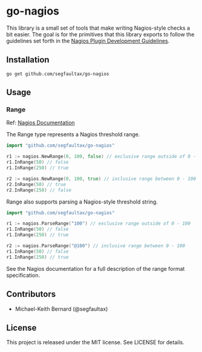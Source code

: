 # go-nagios

This library is a small set of tools that make writing Nagios-style checks a bit
easier. The goal is for the primitives that this library exports to follow the
guidelines set forth in the [Nagios Plugin Development
Guidelines](https://nagios-plugins.org/doc/guidelines.html).

## Installation

`go get github.com/segfaultax/go-nagios`

## Usage

### Range

Ref: [Nagios Documentation](https://nagios-plugins.org/doc/guidelines.html#THRESHOLDFORMAT)

The Range type represents a Nagios threshold range.


```go
import "github.com/segfaultax/go-nagios"

r1 := nagios.NewRange(0, 100, false) // exclusive range outside of 0 - 100
r1.InRange(50) // false
r1.InRange(250) // true

r2 := nagios.NewRange(0, 100, true) // inclusive range between 0 - 100
r2.InRange(50) // true
r2.InRange(250) // false
```

Range also supports parsing a Nagios-style threshold string.

```go
import "github.com/segfaultax/go-nagios"

r1 := nagios.ParseRange("100") // exclusive range outside of 0 - 100
r1.InRange(50) // false
r1.InRange(250) // true

r2 := nagios.ParseRange("@100") // inclusive range between 0 - 100
r1.InRange(50) // false
r1.InRange(250) // true
```

See the Nagios documentation for a full description of the range format
specification.

## Contributors

* Michael-Keith Bernard (@segfaultax)

## License

This project is released under the MIT license. See LICENSE for details.
